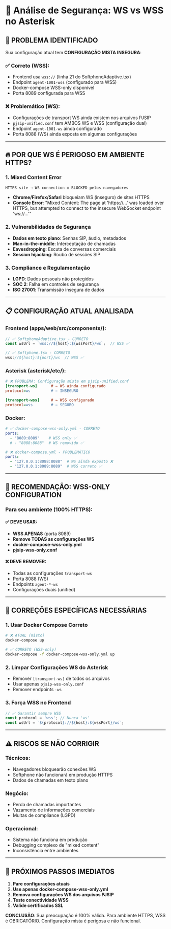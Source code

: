 # 🔐 Análise de Segurança: WS vs WSS no Asterisk

## 🚨 **PROBLEMA IDENTIFICADO**

Sua configuração atual tem **CONFIGURAÇÃO MISTA INSEGURA**:

### ✅ **Correto (WSS):**
- Frontend usa `wss://` (linha 21 do SoftphoneAdaptive.tsx)
- Endpoint `agent-1001-wss` (configurado para WSS)
- Docker-compose WSS-only disponível
- Porta 8089 configurada para WSS

### ❌ **Problemático (WS):**
- Configurações de transport WS ainda existem nos arquivos PJSIP
- `pjsip-unified.conf` tem AMBOS WS e WSS (configuração dual)
- Endpoint `agent-1001-ws` ainda configurado
- Porta 8088 (WS) ainda exposta em algumas configurações

---

## 🔥 **POR QUE WS É PERIGOSO EM AMBIENTE HTTPS?**

### 1. **Mixed Content Error**
```
HTTPS site → WS connection = BLOCKED pelos navegadores
```
- **Chrome/Firefox/Safari** bloqueiam WS (inseguro) de sites HTTPS
- **Console Error**: "Mixed Content: The page at 'https://...' was loaded over HTTPS, but attempted to connect to the insecure WebSocket endpoint 'ws://...'"

### 2. **Vulnerabilidades de Segurança**
- **Dados em texto plano**: Senhas SIP, áudio, metadados
- **Man-in-the-middle**: Interceptação de chamadas
- **Eavesdropping**: Escuta de conversas comerciais
- **Session hijacking**: Roubo de sessões SIP

### 3. **Compliance e Regulamentação**
- **LGPD**: Dados pessoais não protegidos
- **SOC 2**: Falha em controles de segurança
- **ISO 27001**: Transmissão insegura de dados

---

## 📋 **CONFIGURAÇÃO ATUAL ANALISADA**

### Frontend (apps/web/src/components/):
```typescript
// ✅ SoftphoneAdaptive.tsx - CORRETO
const wsUrl = `wss://${host}:${wssPort}/ws`;  // WSS ✅

// ✅ Softphone.tsx - CORRETO  
wss://${host}:${port}/ws  // WSS ✅
```

### Asterisk (asterisk/etc/):
```ini
# ❌ PROBLEMA: Configuração mista em pjsip-unified.conf
[transport-ws]      # ← WS ainda configurado
protocol=ws         # ← INSEGURO

[transport-wss]     # ← WSS configurado  
protocol=wss        # ← SEGURO
```

### Docker:
```yaml
# ✅ docker-compose-wss-only.yml - CORRETO
ports:
  - "8089:8089"    # WSS only ✅
  # - "8088:8088"  # WS removido ✅

# ❌ docker-compose.yml - PROBLEMÁTICO
ports:
  - "127.0.0.1:8088:8088"  # WS ainda exposto ❌
  - "127.0.0.1:8089:8089"  # WSS correto ✅
```

---

## 🎯 **RECOMENDAÇÃO: WSS-ONLY CONFIGURATION**

### **Para seu ambiente (100% HTTPS):**

#### ✅ **DEVE USAR:**
- **WSS APENAS** (porta 8089)
- **Remove TODAS as configurações WS**
- **docker-compose-wss-only.yml**
- **pjsip-wss-only.conf**

#### ❌ **DEVE REMOVER:**
- Todas as configurações `transport-ws`
- Porta 8088 (WS)
- Endpoints `agent-*-ws`
- Configurações duais (unified)

---

## 🔧 **CORREÇÕES ESPECÍFICAS NECESSÁRIAS**

### 1. **Usar Docker Compose Correto**
```bash
# ❌ ATUAL (misto)
docker-compose up

# ✅ CORRETO (WSS-only)
docker-compose -f docker-compose-wss-only.yml up
```

### 2. **Limpar Configurações WS do Asterisk**
- Remover `[transport-ws]` de todos os arquivos
- Usar apenas `pjsip-wss-only.conf`
- Remover endpoints `-ws`

### 3. **Força WSS no Frontend**
```typescript
// ✅ Garantir sempre WSS
const protocol = 'wss'; // Nunca 'ws'
const wsUrl = `${protocol}://${host}:${wssPort}/ws`;
```

---

## ⚠️ **RISCOS SE NÃO CORRIGIR**

### **Técnicos:**
- Navegadores bloquearão conexões WS
- Softphone não funcionará em produção HTTPS
- Dados de chamadas em texto plano

### **Negócio:**
- Perda de chamadas importantes
- Vazamento de informações comerciais
- Multas de compliance (LGPD)

### **Operacional:**
- Sistema não funciona em produção
- Debugging complexo de "mixed content"
- Inconsistência entre ambientes

---

## 🚀 **PRÓXIMOS PASSOS IMEDIATOS**

1. **Pare configurações atuais**
2. **Use apenas docker-compose-wss-only.yml**
3. **Remova configurações WS dos arquivos PJSIP**
4. **Teste conectividade WSS**
5. **Valide certificados SSL**

**CONCLUSÃO**: Sua preocupação é 100% válida. Para ambiente HTTPS, WSS é OBRIGATÓRIO. Configuração mista é perigosa e não funcional.